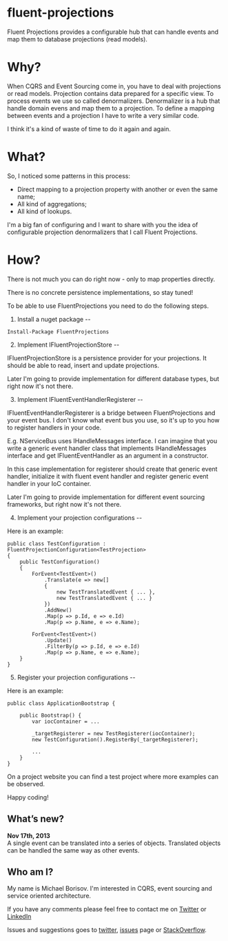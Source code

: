 fluent-projections
==================

Fluent Projections provides a configurable hub that can handle events and map them to database projections (read models).

Why?
====

When CQRS and Event Sourcing come in, you have to deal with projections or read models. Projection contains data prepared for a specific view. To process events we use so called denormalizers. Denormalizer is a hub that handle domain evens and map them to a projection. To define a mapping between events and a projection I have to write a very similar code.

I think it's a kind of waste of time to do it again and again.

What?
====

So, I noticed some patterns in this process:
* Direct mapping to a projection property with another or even the same name;
* All kind of aggregations;
* All kind of lookups.

I'm a big fan of configuring and I want to share with you the idea of configurable projection denormalizers that I call Fluent Projections.

How?
====

There is not much you can do right now - only to map properties directly.

There is no concrete persistence implementations, so stay tuned!

To be able to use FluentProjections you need to do the following steps.

1. Install a nuget package
--

```
Install-Package FluentProjections
```

2. Implement IFluentProjectionStore<TProjection>
--

IFluentProjectionStore<TProjection> is a persistence provider for your projections. It should be able to read, insert and update projections.

Later I'm going to provide implementation for different database types, but right now it's not there.

3. Implement IFluentEventHandlerRegisterer
--

IFluentEventHandlerRegisterer is a bridge between FluentProjections and your event bus. I don't know what event bus you use, so it's up to you how to register handlers in your code.

E.g. NServiceBus uses IHandleMessages<TMessage> interface. I can imagine that you write a generic event handler class that implements IHandleMessages<TMessage> interface and get IFluentEventHandler as an argument in a constructor.

In this case implementation for registerer should create that generic event handler, initialize it with fluent event handler and register generic event handler in your IoC container.

Later I'm going to provide implementation for different event sourcing frameworks, but right now it's not there.

4. Implement your projection configurations
--

Here is an example:

```
public class TestConfiguration : FluentProjectionConfiguration<TestProjection>
{
    public TestConfiguration()
    {
        ForEvent<TestEvent>()
            .Translate(e => new[]
            {
                new TestTranslatedEvent { ... },
                new TestTranslatedEvent { ... }
            })
            .AddNew()
            .Map(p => p.Id, e => e.Id)
            .Map(p => p.Name, e => e.Name);
            
        ForEvent<TestEvent>()
            .Update()
            .FilterBy(p => p.Id, e => e.Id)
            .Map(p => p.Name, e => e.Name);
    }
}
```

5. Register your projection configurations
--

Here is an example:

```
public class ApplicationBootstrap {

    public Bootstrap() {
        var iocContainer = ...
        
        _targetRegisterer = new TestRegisterer(iocContainer);
        new TestConfiguration().RegisterBy(_targetRegisterer);
        
        ...
    }
}
```

On a project website you can find a test project where more examples can be observed.

Happy coding!

What’s new?
-----------

**Nov 17th, 2013**      
A single event can be translated into a series of objects. Translated objects can be handled the same way as other events.

Who am I?
--
My name is Michael Borisov. I'm interested in CQRS, event sourcing and service oriented architecture.

If you have any comments please feel free to contact me on [Twitter](https://twitter.com/fkem) or [LinkedIn](https://www.linkedin.com/in/michaelborisov)

Issues and suggestions goes to [twitter](https://twitter.com/search?q=fluentprojections&src=typd), [issues](https://github.com/corker/fluent-projections/issues) page or [StackOverflow](http://stackoverflow.com/questions/tagged/fluent-projections).

